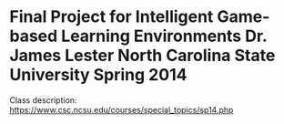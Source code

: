 Final Project for Intelligent Game-based Learning Environments
Dr. James Lester
North Carolina State University
Spring 2014
=====
Class description: https://www.csc.ncsu.edu/courses/special_topics/sp14.php
